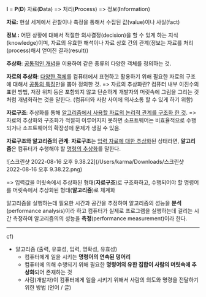 **I** = **P**(**D**)
자료(**D**ata) => 처리(**P**rocess) => 정보(**I**nformation)

**자료:** 현실 세계에서 관찰이나 측정을 통해서 수집된 값(value)이나 사실(fact)

**정보 :** 어떤 상황에 대해서 적절한 의사결정(decision)을 할 수 있게 하는 지식(knowledge)이며, 자료의 유효한 해석이나 자료 상호 간의 관계(정보는 자료를 처리(process)해서 얻어진 결과(result))

**추상화**: 
<u>공통적인 개념</u>을 이용하여 같은 종류의 다양한 객체를 정의하는 것.

**자료의 추상화**: 
<u>다양한 객체</u>를 컴퓨터에서 표현하고 활용하기 위해 필요한 자료의 구조에 대해서 <u>공통의 특징</u>만을 뽑아 정의한 것.
=> 자료의 추상화란?  컴퓨터 내부 이진수의 표현 방법, 저장 위치 등은 포함되지 않고 단순하게 개발자의 머릿속에 그림을 그리는 것처럼 개념화하는 것을 말한다. (컴퓨터와 사람 사이에 의사소통 할 수 있게 하기 위함)

**자료구조**: 
추상화를 통해 <u>알고리즘에서 사용할 자료의 논리적 관계를 구조화 한 것</u>.
=> 자료의 추상화와 구조화가 적절히 이루어지지 못하면 소프트웨어는 비효율적으로 수행되거나 소프트웨어의 확장성에 문제가 생길 수 있음.

**자료구조와 알고리즘의 관계**: 
**자료구조**는 <u>입력 자료에 대한 추상화</u>된 상태라면, **알고리즘**은 컴퓨터가 수행해야 할 <u>명령의 추상화</u>를 말한다.

![스크린샷 2022-08-16 오후 9.38.22](/Users/karma/Downloads/스크린샷 2022-08-16 오후 9.38.22.png)

=> 입력값을 머릿속에서 추상화된 형태(**자료구조**)로 구조화하고, 수행되어야 할 명령어를 머릿속에서 추상화된 형태(**알고리즘**)로 체계화

알고리즘을 실행하는데 필요한 시간과 공간을 추정하여 알고리즘의 성능을 **분석**(performance analysis)이라 하고
컴퓨터가 실제로 프로그램을 실행하는데 걸리는 시간 측정하여 알고리즘의의 성능을 **측정**(performance measurement)이라 한다.

---

cf) 

- 알고리즘
  (출력, 유효성, 입력, 명확성, 유효성)
  - 컴퓨터에게 일을 시키는 **명령어의 연속된 덩어리**
  - 컴퓨터에 의해 수행되기 위해 필요한 **명령어의 유한 집합이 사람의 머릿속에 추상화**되어 존재하는 것
  - 사람(개발자)이 컴퓨터에게 일을 시키기 위해서 사람의 의도와 명령을 전달하기 위한 방법 (언어 / 글)

